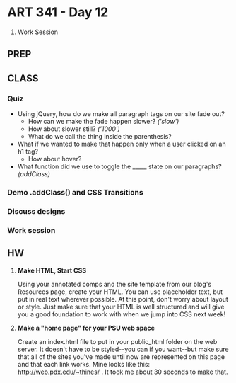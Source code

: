 ART 341 - Day 12
=======================

1. Work Session


PREP
---------------------------------------


CLASS
---------------------------------------

### Quiz
- Using jQuery, how do we make all paragraph tags on our site fade out?
	- How can we make the fade happen slower? *('slow')*
	- How about slower still? *('1000')*
	- What do we call the thing inside the parenthesis?
- What if we wanted to make that happen only when a user clicked on an h1 tag?
	- How about hover?
- What function did we use to toggle the _____ state on our paragraphs? *(addClass)*

	
### Demo .addClass() and CSS Transitions


### Discuss designs

### Work session





HW
---------------------------------------


1. **Make HTML, Start CSS**

	Using your annotated comps and the site template from our blog's Resources page, create your HTML. You can use placeholder text, but put in real text wherever possible. At this point, don't worry about layout or style. Just make sure that your HTML is well structured and will give you a good foundation to work with when we jump into CSS next week!


2. **Make a "home page" for your PSU web space**

	Create an index.html file to put in your public_html folder on the web server. It doesn't have to be styled--you can if you want--but make sure that all of the sites you've made until now are represented on this page and that each link works. Mine looks like this: http://web.pdx.edu/~thines/ . It took me about 30 seconds to make that.
